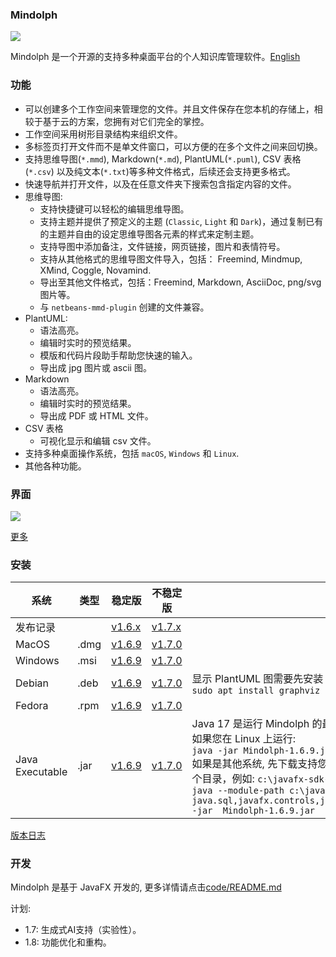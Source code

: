 ### Mindolph

![](../DemoWorkspace/app_30.png)

Mindolph 是一个开源的支持多种桌面平台的个人知识库管理软件。[English](../README.md)


### 功能
* 可以创建多个工作空间来管理您的文件。并且文件保存在您本机的存储上，相较于基于云的方案，您拥有对它们完全的掌控。
* 工作空间采用树形目录结构来组织文件。
* 多标签页打开文件而不是单文件窗口，可以方便的在多个文件之间来回切换。
* 支持思维导图(`*.mmd`), Markdown(`*.md`), PlantUML(`*.puml`), CSV 表格(`*.csv`) 以及纯文本(`*.txt`)等多种文件格式，后续还会支持更多格式。
* 快速导航并打开文件，以及在任意文件夹下搜索包含指定内容的文件。  
* 思维导图:
	* 支持快捷键可以轻松的编辑思维导图。
	* 支持主题并提供了预定义的主题 (`Classic`, `Light` 和 `Dark`)，通过复制已有的主题并自由的设定思维导图各元素的样式来定制主题。
	* 支持导图中添加备注，文件链接，网页链接，图片和表情符号。
	* 支持从其他格式的思维导图文件导入，包括： Freemind, Mindmup, XMind, Coggle, Novamind.
	* 导出至其他文件格式，包括：Freemind, Markdown, AsciiDoc, png/svg 图片等。
	* 与 `netbeans-mmd-plugin` 创建的文件兼容。
* PlantUML:
	* 语法高亮。
	* 编辑时实时的预览结果。
	* 模版和代码片段助手帮助您快速的输入。
	* 导出成 jpg 图片或 ascii 图。
* Markdown
	* 语法高亮。
	* 编辑时实时的预览结果。
	* 导出成 PDF 或 HTML 文件。
* CSV 表格
	* 可视化显示和编辑 csv 文件。
* 支持多种桌面操作系统，包括 `macOS`, `Windows` 和 `Linux`.
* 其他各种功能。


### 界面
![](main.png)

[更多](screenshots.md)


### 安装

|系统|类型|稳定版|不稳定版|备注|
|----|----|----|----|----|
|发布记录| |[v1.6.x](release-notes/v1.6/v1.6_zh_CN.md)|[v1.7.x](release-notes/v1.7/v1.7.md)| |
|MacOS|.dmg|[v1.6.9](https://github.com/mindolph/Mindolph/releases/download/v1.6.9/Mindolph-1.6.9.dmg)|[v1.7.0](https://github.com/mindolph/Mindolph/releases/download/v1.7.0/Mindolph-1.7.0.dmg)| |
|Windows|.msi|[v1.6.9](https://github.com/mindolph/Mindolph/releases/download/v1.6.9/Mindolph-1.6.9.msi)|[v1.7.0](https://github.com/mindolph/Mindolph/releases/download/v1.7.0/Mindolph-1.7.0.msi)| |
|Debian|.deb|[v1.6.9](https://github.com/mindolph/Mindolph/releases/download/v1.6.9/Mindolph-1.6.9.deb)|[v1.7.0](https://github.com/mindolph/Mindolph/releases/download/v1.7.0/Mindolph-1.7.0.deb)|	显示 PlantUML 图需要先安装 graphviz:  </br>  `sudo apt install graphviz`|
|Fedora|.rpm|[v1.6.9](https://github.com/mindolph/Mindolph/releases/download/v1.6.9/Mindolph-1.6.9.rpm)|[v1.7.0](https://github.com/mindolph/Mindolph/releases/download/v1.7.0/Mindolph-1.7.0.rpm)| |
|Java Executable|.jar|[v1.6.9](https://github.com/mindolph/Mindolph/releases/download/v1.6.9/Mindolph-1.6.9.jar)|[v1.7.0](https://github.com/mindolph/Mindolph/releases/download/v1.7.0/Mindolph-1.7.0.jar)| Java 17 是运行 Mindolph 的最低版本要求.   	</br> 如果您在 Linux 上运行:   </br> `java -jar Mindolph-1.6.9.jar`  </br> 如果是其他系统, 先下载支持您的系统的 JavaFX SDK 并解压缩到某个目录，例如: `c:\javafx-sdk-20`, 按照以下方式运行:     </br>`java --module-path c:\javafx-sdk-20\lib --add-modules java.sql,javafx.controls,javafx.fxml,javafx.swing,javafx.web -jar  Mindolph-1.6.9.jar` |



[版本日志](change_logs.md)


### 开发
Mindolph 是基于 JavaFX 开发的,
更多详情请点击[code/README.md](../code/README.md)

计划:  
* 1.7: 生成式AI支持（实验性）。
* 1.8: 功能优化和重构。
